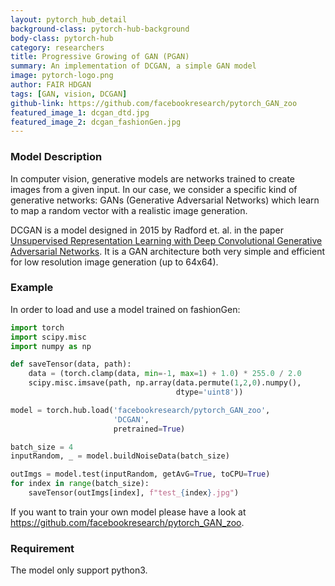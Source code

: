 ```yaml
---
layout: pytorch_hub_detail
background-class: pytorch-hub-background
body-class: pytorch-hub
category: researchers
title: Progressive Growing of GAN (PGAN)
summary: An implementation of DCGAN, a simple GAN model
image: pytorch-logo.png
author: FAIR HDGAN
tags: [GAN, vision, DCGAN]
github-link: https://github.com/facebookresearch/pytorch_GAN_zoo
featured_image_1: dcgan_dtd.jpg
featured_image_2: dcgan_fashionGen.jpg
---
```


### Model Description

In computer vision, generative models are networks trained to create images from a given input. In our case, we consider a specific kind of generative networks: GANs (Generative Adversarial Networks) which learn to map a random vector with a realistic image generation.

DCGAN is a model designed in 2015 by Radford et. al. in the paper [Unsupervised Representation Learning with Deep Convolutional Generative Adversarial Networks](https://arxiv.org/abs/1511.06434). It is a GAN architecture both very simple and efficient for low resolution image generation (up to 64x64).

### Example

In order to load and use a model trained on fashionGen:

```python
import torch
import scipy.misc
import numpy as np

def saveTensor(data, path):
    data = (torch.clamp(data, min=-1, max=1) + 1.0) * 255.0 / 2.0
    scipy.misc.imsave(path, np.array(data.permute(1,2,0).numpy(),
                                     dtype='uint8'))

model = torch.hub.load('facebookresearch/pytorch_GAN_zoo',
                       'DCGAN',
                       pretrained=True)

batch_size = 4
inputRandom, _ = model.buildNoiseData(batch_size)

outImgs = model.test(inputRandom, getAvG=True, toCPU=True)
for index in range(batch_size):
    saveTensor(outImgs[index], f"test_{index}.jpg")
```

If you want to train your own model please have a look at https://github.com/facebookresearch/pytorch_GAN_zoo.


### Requirement

The model only support python3.

